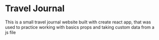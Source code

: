 <h1> Travel Journal </h1>


<p> This is a small travel journal website built with create react app, that was used to practice working with basics props and taking custom data from a js file </p>
